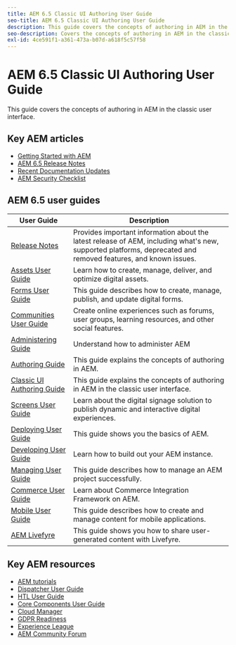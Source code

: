 ```yaml
---
title: AEM 6.5 Classic UI Authoring User Guide
seo-title: AEM 6.5 Classic UI Authoring User Guide
description: This guide covers the concepts of authoring in AEM in the classic user interface.
seo-description: Covers the concepts of authoring in AEM in the classic UI.
exl-id: 4ce591f1-a361-473a-b07d-a618f5c57f58
---
```

# AEM 6.5 Classic UI Authoring User Guide

This guide covers the concepts of authoring in AEM in the classic user interface. 

## Key AEM articles

* [Getting Started with AEM](https://helpx.adobe.com/experience-manager/get-started.html)
* [AEM 6.5 Release Notes](/help/release-notes/home.md)
* [Recent Documentation Updates](https://helpx.adobe.com/experience-manager/documentation-updates.html)
* [AEM Security Checklist](/help/sites-administering/security-checklist.md)

## AEM 6.5 user guides

| User Guide | Description |
|--- |---|
| [Release Notes](/help/release-notes/home.md)| Provides important information about the latest release of AEM, including what's new, supported platforms, deprecated and removed features, and known issues. |
| [Assets User Guide](/help/assets/home.md) | Learn how to create, manage, deliver, and optimize digital assets. |
| [Forms User Guide](/help/forms/home.md) | This guide describes how to create, manage, publish, and update digital forms.|
| [Communities User Guide](/help/communities/home.md) | Create online experiences such as forums, user groups, learning resources, and other social features.  |
| [Administering Guide](/help/sites-administering/home.md) | Understand how to administer AEM |
| [Authoring Guide](/help/sites-authoring/home.md) | This guide explains the concepts of authoring in AEM. |
| [Classic UI Authoring Guide](/help/sites-classic-ui-authoring/home.md) | This guide explains the concepts of authoring in AEM in the classic user interface. |
| [Screens User Guide](https://docs.adobe.com/content/help/en/experience-manager-screens/user-guide/aem-screens-introduction.html) | Learn about the digital signage solution to publish dynamic and interactive digital experiences. |
| [Deploying User Guide](/help/sites-deploying/home.md) | This guide shows you the basics of AEM.  |
| [Developing User Guide](/help/sites-developing/home.md)| Learn how to build out your AEM instance. |
| [Managing User Guide](/help/managing/home.md)| This guide describes how to manage an AEM project successfully. |
| [Commerce User Guide](/help/commerce/home.md)|Learn about Commerce Integration Framework on AEM.|
| [Mobile User Guide](/help/mobile/home.md)|This guide describes how to create and manage content for mobile applications.|
| [AEM Livefyre](https://docs.adobe.com/content/help/en/livefyre/using/home.html) | This guide shows you how to share user-generated content with Livefyre. |

## Key AEM resources

* [AEM tutorials](https://helpx.adobe.com/experience-manager/kt/index/aem-6-4-videos.html)
* [Dispatcher User Guide](https://docs.adobe.com/content/help/en/experience-manager-dispatcher/using/dispatcher.html)
* [HTL User Guide](https://docs.adobe.com/content/help/en/experience-manager-htl/using/overview.html)
* [Core Components User Guide](https://docs.adobe.com/content/help/en/experience-manager-core-components/using/introduction.html)
* [Cloud Manager](https://docs.adobe.com/content/help/en/experience-manager-cloud-manager/using/introduction-to-cloud-manager.html)
* [GDPR Readiness](/help/managing/data-protection-and-privacy.md)
* [Experience League](https://guided.adobe.com/?promoid=K42KVXHD&mv=other#solutions/experience-manager)
* [AEM Community Forum](https://forums.adobe.com/community/experience-cloud/marketing-cloud/experience-manager)
